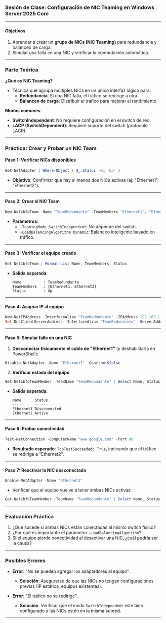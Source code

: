 ### **Sesión de Clase: Configuración de NIC Teaming en Windows Server 2025 Core**

---

#### **Objetivos**

1. Aprender a crear un **grupo de NICs (NIC Teaming)** para redundancia y balanceo de carga.
2. Simular una falla en una NIC y verificar la conmutación automática.

---

### **Parte Teórica**

**¿Qué es NIC Teaming?**

- Técnica que agrupa múltiples NICs en un único interfaz lógico para:
  - **Redundancia**: Si una NIC falla, el tráfico se redirige a otra.
  - **Balanceo de carga**: Distribuir el tráfico para mejorar el rendimiento.

**Modos comunes**:

- **SwitchIndependent**: No requiere configuración en el switch de red.
- **LACP (SwitchDependent)**: Requiere soporte del switch (protocolo LACP).

---

### **Práctica: Crear y Probar un NIC Team**

#### **Paso 1: Verificar NICs disponibles**

```powershell
Get-NetAdapter | Where-Object { $_.Status -eq 'Up' }
```

- **Objetivo**: Confirmar que hay al menos dos NICs activas (ej: "Ethernet1", "Ethernet2").

---

#### **Paso 2: Crear el NIC Team**

```powershell
New-NetLbfoTeam -Name "TeamRedundante" -TeamMembers "Ethernet1", "Ethernet2" -TeamingMode SwitchIndependent -LoadBalancingAlgorithm Dynamic
```

- **Parámetros**:
  - `-TeamingMode SwitchIndependent`: No depende del switch.
  - `-LoadBalancingAlgorithm Dynamic`: Balanceo inteligente basado en tráfico.

---

#### **Paso 3: Verificar el equipo creado**

```powershell
Get-NetLbfoTeam | Format-List Name, TeamMembers, Status
```

- **Salida esperada**:
  ```
  Name          : TeamRedundante
  TeamMembers   : {Ethernet1, Ethernet2}
  Status        : Up
  ```

---

#### **Paso 4: Asignar IP al equipo**

```powershell
New-NetIPAddress -InterfaceAlias "TeamRedundante" -IPAddress 192.168.1.100 -PrefixLength 24 -DefaultGateway 192.168.1.1
Set-DnsClientServerAddress -InterfaceAlias "TeamRedundante" -ServerAddresses 8.8.8.8, 8.8.4.4
```

---

#### **Paso 5: Simular fallo en una NIC**

1. **Desconectar físicamente el cable de "Ethernet1"** (o deshabilitarla en PowerShell):

```powershell
Disable-NetAdapter -Name "Ethernet1" -Confirm:$false
```

2. **Verificar estado del equipo**:

```powershell
Get-NetLbfoTeamMember -TeamName "TeamRedundante" | Select Name, Status
```

- **Salida esperada**:
  ```
  Name      Status
  ----      ------
  Ethernet1 Disconnected
  Ethernet2 Active
  ```

---

#### **Paso 6: Probar conectividad**

```powershell
Test-NetConnection -ComputerName "www.google.com" -Port 80
```

- **Resultado esperado**: `TcpTestSucceeded: True`, indicando que el tráfico se redirige a "Ethernet2".

---

#### **Paso 7: Reactivar la NIC desconectada**

```powershell
Enable-NetAdapter -Name "Ethernet1"
```

- Verificar que el equipo vuelve a tener ambas NICs activas:

```powershell
Get-NetLbfoTeamMember -TeamName "TeamRedundante" | Select Name, Status
```

---

### **Evaluación Práctica**

1. ¿Qué sucede si ambas NICs están conectadas al mismo switch físico?
2. ¿Por qué es importante el parámetro `-LoadBalancingAlgorithm`?
3. Si el equipo pierde conectividad al desactivar una NIC, ¿cuál podría ser la causa?

---

### **Posibles Errores**

- **Error**: "No se pueden agregar los adaptadores al equipo".

  - **Solución**: Asegurarse de que las NICs no tengan configuraciones previas (IP estática, equipos existentes).

- **Error**: "El tráfico no se redirige".
  - **Solución**: Verificar que el modo `SwitchIndependent` esté bien configurado y las NICs estén en la misma subred.

---
